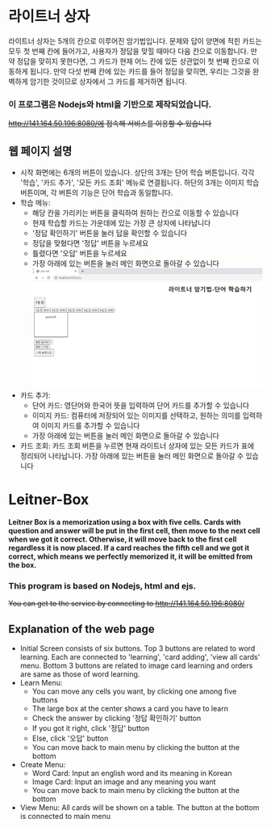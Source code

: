 # 라이트너 상자
#### 
라이트너 상자는 5개의 칸으로 이루어진 암기법입니다. 문제와 답이 양면에 적힌 카드는 모두 첫 번째 칸에 들어가고, 사용자가 정답을 맞힐 때마다 다음 칸으로 이동합니다. 만약 정답을 맞히지 못한다면, 그 카드가 현재 어느 칸에 있든 상관없이 첫 번째 칸으로 이동하게 됩니다. 만약 다섯 번째 칸에 있는 카드를 들어 정답을 맞히면, 우리는 그것을 완벽하게 암기한 것이므로 상자에서 그 카드를 제거하면 됩니다.

### 이 프로그램은 Nodejs와 html을 기반으로 제작되었습니다.

~~http://141.164.50.196:8080/에 접속해 서비스를 이용할 수 있습니다~~

## 웹 페이지 설명
- 시작 화면에는 6개의 버튼이 있습니다. 상단의 3개는 단어 학습 버튼입니다. 각각 '학습', '카드 추가', '모든 카드 조회' 메뉴로 연결됩니다. 하단의 3개는 이미지 학습 버튼이며, 각 버튼의 기능은 단어 학습과 동일합니다.
- 학습 메뉴: 
  - 해당 칸을 가리키는 버튼을 클릭하여 원하는 칸으로 이동할 수 있습니다
  - 현재 학습할 카드는 가운데에 있는 가장 큰 상자에 나타납니다
  - '정답 확인하기' 버튼을 눌러 답을 확인할 수 있습니다
  - 정답을 맞혔다면 '정답' 버튼을 누르세요
  - 틀렸다면 '오답' 버튼을 누르세요
  - 가장 아래에 있는 버튼을 눌러 메인 화면으로 돌아갈 수 있습니다
  ![학습하기](/img/play.PNG)
- 카드 추가:
  - 단어 카드: 영단어와 한국어 뜻을 입력하여 단어 카드를 추가할 수 있습니다
  - 이미지 카드: 컴퓨터에 저장되어 있는 이미지를 선택하고, 원하는 의미를 입력하여 이미지 카드를 추가할 수 있습니다
  - 가장 아래에 있는 버튼을 눌러 메인 화면으로 돌아갈 수 있습니다
- 카드 조회: 카드 조회 버튼을 누르면 현재 라이트너 상자에 있는 모든 카드가 표에 정리되어 나타납니다. 가장 아래에 있는 버튼을 눌러 메인 화면으로 돌아갈 수 있습니다

# Leitner-Box
#### Leitner Box is a memorization using a box with five cells. Cards with question and answer will be put in the first cell, then move to the next cell when we got it correct. Otherwise, it will move back to the first cell regardless it is now placed. If a card reaches the fifth cell and we got it correct, which means we perfectly memorized it, it will be emitted from the box.

### This program is based on Nodejs, html and ejs.

~~You can get to the service by connecting to http://141.164.50.196:8080/~~

## Explanation of the web page
- Initial Screen consists of six buttons. Top 3 buttons are related to word learning. Each are connected to 'learning', 'card adding', 'view all cards' menu. Bottom 3 buttons are related to image card learning and orders are same as those of word learning.
- Learn Menu: 
  - You can move any cells you want, by clicking one among five buttons
  - The large box at the center shows a card you have to learn
  - Check the answer by clicking '정답 확인하기' button
  - If you got it right, click '정답' button
  - Else, click '오답' button
  - You can move back to main menu by clicking the button at the bottom
- Create Menu:
  - Word Card: Input an english word and its meaning in Korean
  - Image Card: Input an image and any meaning you want
  - You can move back to main menu by clicking the button at the bottom
- View Menu: All cards will be shown on a table. The button at the bottom is connected to main menu
